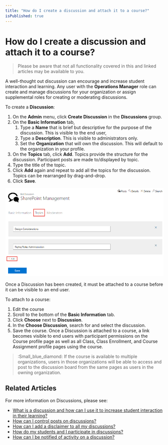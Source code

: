 ```yaml
---
title: "How do I create a discussion and attach it to a course?"
isPublished: true
---
```


# How do I create a discussion and attach it to a course?

> Please be aware that not all functionality covered in this and linked articles may be available to you. 

A well-thought out discussion can encourage and increase student interaction and learning. Any user with the **Operations Manager** role can create and manage discussions for your organization or assign supplemental roles for creating or moderating discussions. 

To create a **Discussion**:
1. On the **Admin** menu, click **Create Discussion** in the **Discussions** group.
1. On the **Basic Information** tab,
    1. Type a **Name** that is brief but descriptive for the purpose of the discussion. This is visible to the end user,
    1. Type a **Description**. This is visible to administrators only.
    1. Set the **Organization** that will own the discussion. This will default to the organization in your profile.
1. On the **Topics** tab, click **Add**. Topics provide the structure for the discussion. Participant posts are made to/displayed by topic.
1. Type the title of the topic. 
1. Click **Add** again and repeat to add all the topics for the discussion. Topics can be rearranged by drag-and-drop.
1. Click **Save**.

![](/tms/images/disc-topics.png)

Once a Discussion has been created, it must be attached to a course before it can be visible to an end user. 

To attach to a course:

1. Edit the course
1. Scroll to the bottom of the **Basic Information** tab.
1. Click **Choose** next to **Discussion**.
1. In the **Choose Discussion**, search for and select the discussion.
1. Save the course.
Once a Discussion is attached to a course, a link becomes visible to end users with participant permissions on the Course profile page as well as all Class, Class Enrollment, and Course Assignment profile pages using the course. 

> :Small_blue_diamond: If the course is available to multiple organizations, users in those organizations will be able to access and post to the discussion board from the same pages as users in the owning organization.

## Related Articles

For more information on Discussions, please see:

- [What is a discussion and how can I use it to increase student interaction in their learning?](what-is-discussion.md)
- [How can I control posts on discussions?](add-moderators.md)
- [How can I add a disclaimer to all my discussions?](add-disclaimer.md)
- [How do my students and I participate in discussions?](participation.md)
- [How can I be notified of activity on a discussion?](admin-follow.md)
